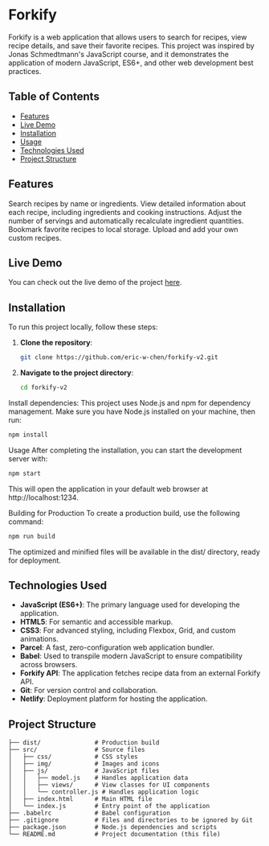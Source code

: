 # Forkify

Forkify is a web application that allows users to search for recipes, view recipe details, and save their favorite recipes. This project was inspired by Jonas Schmedtmann's JavaScript course, and it demonstrates the application of modern JavaScript, ES6+, and other web development best practices.

## Table of Contents

- [Features](#features)
- [Live Demo](#live-demo)
- [Installation](#installation)
- [Usage](#usage)
- [Technologies Used](#technologies-used)
- [Project Structure](#project-structure)

## Features

Search recipes by name or ingredients.
View detailed information about each recipe, including ingredients and cooking instructions.
Adjust the number of servings and automatically recalculate ingredient quantities.
Bookmark favorite recipes to local storage.
Upload and add your own custom recipes.

## Live Demo

You can check out the live demo of the project [here](https://eric-forkify-v2.netlify.app/).

## Installation

To run this project locally, follow these steps:

1.  **Clone the repository**:

    ```bash
    git clone https://github.com/eric-w-chen/forkify-v2.git

    ```

2.  **Navigate to the project directory**:

    ```bash
    cd forkify-v2

    ```

Install dependencies:
This project uses Node.js and npm for dependency management. Make sure you have Node.js installed on your machine, then run:

```bash
npm install
```

Usage
After completing the installation, you can start the development server with:

```bash
npm start
```

This will open the application in your default web browser at http://localhost:1234.

Building for Production
To create a production build, use the following command:

```bash
npm run build
```

The optimized and minified files will be available in the dist/ directory, ready for deployment.

## Technologies Used

- **JavaScript (ES6+)**: The primary language used for developing the application.
- **HTML5**: For semantic and accessible markup.
- **CSS3**: For advanced styling, including Flexbox, Grid, and custom animations.
- **Parcel**: A fast, zero-configuration web application bundler.
- **Babel**: Used to transpile modern JavaScript to ensure compatibility across browsers.
- **Forkify API**: The application fetches recipe data from an external Forkify API.
- **Git**: For version control and collaboration.
- **Netlify**: Deployment platform for hosting the application.

## Project Structure

```plaintext
├── dist/               # Production build
├── src/                # Source files
│   ├── css/            # CSS styles
│   ├── img/            # Images and icons
│   ├── js/             # JavaScript files
│   │   ├── model.js    # Handles application data
│   │   ├── views/      # View classes for UI components
│   │   └── controller.js # Handles application logic
│   ├── index.html      # Main HTML file
│   └── index.js        # Entry point of the application
├── .babelrc            # Babel configuration
├── .gitignore          # Files and directories to be ignored by Git
├── package.json        # Node.js dependencies and scripts
└── README.md           # Project documentation (this file)
```
